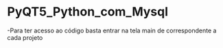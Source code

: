 # PyQT5_Python_com_Mysql
-Para ter acesso ao código basta entrar na tela main de correspondente a cada projeto
